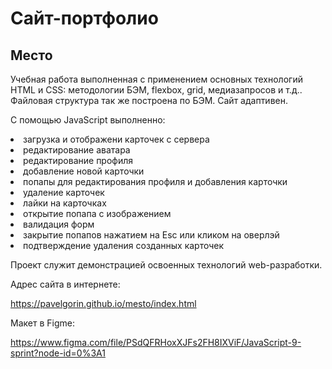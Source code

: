 # Сайт-портфолио
## Место
Учебная работа выполненная с применением основных технологий HTML и CSS: методологии 
БЭМ, flexbox, grid, медиазапросов и т.д.. Файловая структура так же построена по БЭМ. Сайт адаптивен.

С помощью JavaScript выполненно:

<li> загрузка и отображени карточек с сервера
<li> редактирование аватара
<li> редактирование профиля
<li> добавление новой карточки
<li> попапы для редактирования профиля и добавления карточки
<li> удаление карточек
<li> лайки на карточках
<li> открытие попапа с изображением
<li> валидация форм
<li> закрытие попапов нажатием на Esc или кликом на оверлэй
<li> подтверждение удаления созданных карточек

Проект служит демонстрацией освоенных технологий web-разработки.

Адрес сайта в интернете:

https://pavelgorin.github.io/mesto/index.html

Макет в Figme:

https://www.figma.com/file/PSdQFRHoxXJFs2FH8IXViF/JavaScript-9-sprint?node-id=0%3A1 


